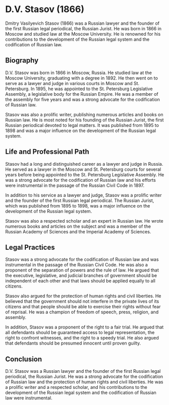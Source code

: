

# **D.V. Stasov (1866)**

Dmitry Vasilyevich Stasov (1866) was a Russian lawyer and the founder of the first Russian legal periodical, the Russian Jurist. He was born in 1866 in Moscow and studied law at the Moscow University. He is renowned for his contributions to the development of the Russian legal system and the codification of Russian law.

## **Biography**

D.V. Stasov was born in 1866 in Moscow, Russia. He studied law at the Moscow University, graduating with a degree in 1892. He then went on to serve as a lawyer and judge in various courts in Moscow and St. Petersburg. In 1895, he was appointed to the St. Petersburg Legislative Assembly, a legislative body for the Russian Empire. He was a member of the assembly for five years and was a strong advocate for the codification of Russian law.

Stasov was also a prolific writer, publishing numerous articles and books on Russian law. He is most noted for his founding of the Russian Jurist, the first Russian periodical devoted to legal matters. It was published from 1895 to 1898 and was a major influence on the development of the Russian legal system.

## **Life and Professional Path**

Stasov had a long and distinguished career as a lawyer and judge in Russia. He served as a lawyer in the Moscow and St. Petersburg courts for several years before being appointed to the St. Petersburg Legislative Assembly. He was a strong advocate for the codification of Russian law and his efforts were instrumental in the passage of the Russian Civil Code in 1897.

In addition to his service as a lawyer and judge, Stasov was a prolific writer and the founder of the first Russian legal periodical. The Russian Jurist, which was published from 1895 to 1898, was a major influence on the development of the Russian legal system.

Stasov was also a respected scholar and an expert in Russian law. He wrote numerous books and articles on the subject and was a member of the Russian Academy of Sciences and the Imperial Academy of Sciences.

## **Legal Practices**

Stasov was a strong advocate for the codification of Russian law and was instrumental in the passage of the Russian Civil Code. He was also a proponent of the separation of powers and the rule of law. He argued that the executive, legislative, and judicial branches of government should be independent of each other and that laws should be applied equally to all citizens.

Stasov also argued for the protection of human rights and civil liberties. He believed that the government should not interfere in the private lives of its citizens and that people should be able to exercise their rights without fear of reprisal. He was a champion of freedom of speech, press, religion, and assembly.

In addition, Stasov was a proponent of the right to a fair trial. He argued that all defendants should be guaranteed access to legal representation, the right to confront witnesses, and the right to a speedy trial. He also argued that defendants should be presumed innocent until proven guilty.

## **Conclusion**

D.V. Stasov was a Russian lawyer and the founder of the first Russian legal periodical, the Russian Jurist. He was a strong advocate for the codification of Russian law and the protection of human rights and civil liberties. He was a prolific writer and a respected scholar, and his contributions to the development of the Russian legal system and the codification of Russian law were instrumental.